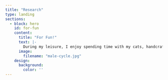```yaml
---
title: "Research"
type: landing
sections:
  - block: hero
    id: for-fun
    content:
      title: "For Fun!"
      text: |-
        During my leisure, I enjoy spending time with my cats, handcrafting, and hiking.
      image:
        filename: "male-cycle.jpg"
    design:
      background:
        color: ''
---
```


